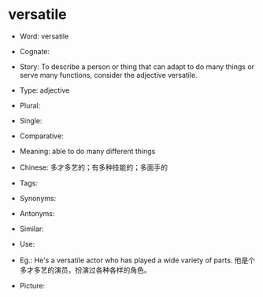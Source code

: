# versatile

- Word: versatile
- Cognate: 
- Story: To describe a person or thing that can adapt to do many things or serve many functions, consider the adjective versatile.

- Type: adjective
- Plural: 
- Single: 
- Comparative: 
- Meaning: able to do many different things
- Chinese: 多才多艺的；有多种技能的；多面手的
- Tags: 
- Synonyms: 
- Antonyms: 
- Similar: 
- Use: 
- Eg.: He's a versatile actor who has played a wide variety of parts. 他是个多才多艺的演员，扮演过各种各样的角色。
- Picture: 

